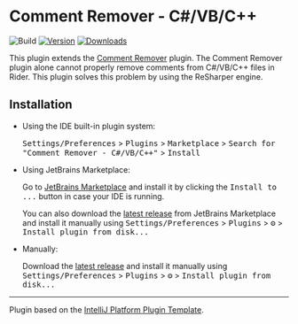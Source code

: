 # Comment Remover - C#/VB/C++

![Build](https://github.com/na1307/intellij-comment-remover/workflows/Build/badge.svg)
[![Version](https://img.shields.io/jetbrains/plugin/v/26398.svg)](https://plugins.jetbrains.com/plugin/26398)
[![Downloads](https://img.shields.io/jetbrains/plugin/d/26398.svg)](https://plugins.jetbrains.com/plugin/26398)

<!-- Plugin description -->
This plugin extends the [Comment Remover](https://plugins.jetbrains.com/plugin/26369) plugin. The Comment Remover plugin alone cannot properly remove comments from C#/VB/C++ files in Rider. This plugin solves this problem by using the ReSharper engine.
<!-- Plugin description end -->

## Installation

- Using the IDE built-in plugin system:
  
  <kbd>Settings/Preferences</kbd> > <kbd>Plugins</kbd> > <kbd>Marketplace</kbd> > <kbd>Search for "Comment Remover - C#/VB/C++"</kbd> >
  <kbd>Install</kbd>
  
- Using JetBrains Marketplace:

  Go to [JetBrains Marketplace](https://plugins.jetbrains.com/plugin/26398) and install it by clicking the <kbd>Install to ...</kbd> button in case your IDE is running.

  You can also download the [latest release](https://plugins.jetbrains.com/plugin/26398/versions) from JetBrains Marketplace and install it manually using
  <kbd>Settings/Preferences</kbd> > <kbd>Plugins</kbd> > <kbd>⚙️</kbd> > <kbd>Install plugin from disk...</kbd>

- Manually:

  Download the [latest release](https://github.com/na1307/intellij-comment-remover/releases/latest) and install it manually using
  <kbd>Settings/Preferences</kbd> > <kbd>Plugins</kbd> > <kbd>⚙️</kbd> > <kbd>Install plugin from disk...</kbd>


---
Plugin based on the [IntelliJ Platform Plugin Template][template].

[template]: https://github.com/JetBrains/intellij-platform-plugin-template
[docs:plugin-description]: https://plugins.jetbrains.com/docs/intellij/plugin-user-experience.html#plugin-description-and-presentation
